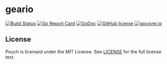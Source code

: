 # geario

[![Build Status](https://travis-ci.org/wzshiming/geario.svg?branch=master)](https://travis-ci.org/wzshiming/geario)
[![Go Report Card](https://goreportcard.com/badge/github.com/wzshiming/geario)](https://goreportcard.com/report/github.com/wzshiming/geario)
[![GoDoc](https://godoc.org/github.com/wzshiming/geario?status.svg)](https://godoc.org/github.com/wzshiming/geario)
[![GitHub license](https://img.shields.io/github/license/wzshiming/geario.svg)](https://github.com/wzshiming/geario/blob/master/LICENSE)
[![gocover.io](https://gocover.io/_badge/github.com/wzshiming/geario)](https://gocover.io/github.com/wzshiming/geario)

## License

Pouch is licensed under the MIT License. See [LICENSE](https://github.com/wzshiming/geario/blob/master/LICENSE) for the full license text.
